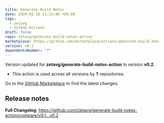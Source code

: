 ```yaml
---
title: Generate Build Notes
date: 2024-02-26 11:23:08 +00:00
tags:
  - zetavg
  - GitHub Actions
draft: false
repo: zetavg/generate-build-notes-action
marketplace: https://github.com/marketplace/actions/generate-build-notes
version: v0.2
dependentsNumber: "?"
---
```



Version updated for **zetavg/generate-build-notes-action** to version **v0.2**.
- This action is used across all versions by **?** repositories.

Go to the [GitHub Marketplace](https://github.com/marketplace/actions/generate-build-notes) to find the latest changes.

## Release notes

**Full Changelog**: https://github.com/zetavg/generate-build-notes-action/compare/v0.1...v0.2
